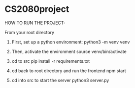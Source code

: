 # CS2080project

HOW TO RUN THE PROJECT:

From your root directory
1. First, set up a python environment:
python3 -m venv venv


2. Then, activate the environment
source venv/bin/activate

3. cd to src
pip install -r requirements.txt

4. cd back to root directory and run the frontend
npm start

5. cd into src to start the server
python3 server.py